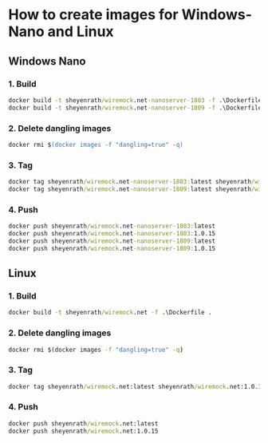 # How to create images for Windows-Nano and Linux

## Windows Nano

### 1. Build

``` cmd
docker build -t sheyenrath/wiremock.net-nanoserver-1803 -f .\Dockerfile.nanoserver-1803 .
docker build -t sheyenrath/wiremock.net-nanoserver-1809 -f .\Dockerfile.nanoserver-1809 .
```

### 2. Delete dangling images

``` ps
docker rmi $(docker images -f "dangling=true" -q)
```

### 3. Tag

``` cmd
docker tag sheyenrath/wiremock.net-nanoserver-1803:latest sheyenrath/wiremock.net-nanoserver-1803:1.0.15
docker tag sheyenrath/wiremock.net-nanoserver-1809:latest sheyenrath/wiremock.net-nanoserver-1809:1.0.15
```

### 4. Push

``` cmd
docker push sheyenrath/wiremock.net-nanoserver-1803:latest
docker push sheyenrath/wiremock.net-nanoserver-1803:1.0.15
docker push sheyenrath/wiremock.net-nanoserver-1809:latest
docker push sheyenrath/wiremock.net-nanoserver-1809:1.0.15
```

## Linux

### 1. Build

``` cmd
docker build -t sheyenrath/wiremock.net -f .\Dockerfile .
```

### 2. Delete dangling images

``` cmd
docker rmi $(docker images -f "dangling=true" -q)
```

### 3. Tag

``` cmd
docker tag sheyenrath/wiremock.net:latest sheyenrath/wiremock.net:1.0.15
```

### 4. Push

``` cmd
docker push sheyenrath/wiremock.net:latest
docker push sheyenrath/wiremock.net:1.0.15
```